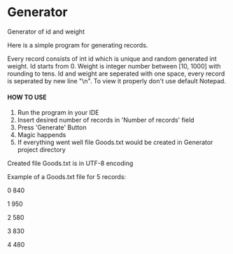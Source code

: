 # Generator
Generator of id and weight
<p>Here is a simple program for generating records.</p>
Every record consists of int id which is unique and random generated int weight.
Id starts from 0.
Weight is integer number between [10, 1000] with rounding to tens.
Id and weight are seperated with one space, every record is seperated by new line "\n".
To view it properly don't use default Notepad.

<h4>HOW TO USE</h4>
<ol>
<li> Run the program in your IDE </li>
<li> Insert desired number of records in 'Number of records' field </li>
<li> Press 'Generate' Button </li>
<li> Magic happends </li>
<li> If everything went well file Goods.txt would be created in Generator project directory </li>
</ol>

Created file Goods.txt is in UTF-8 encoding

Example of a Goods.txt file for 5 records:
<p>0 840</p>
<p>1 950</p>
<p>2 580</p>
<p>3 830</p>
<p>4 480</p>


